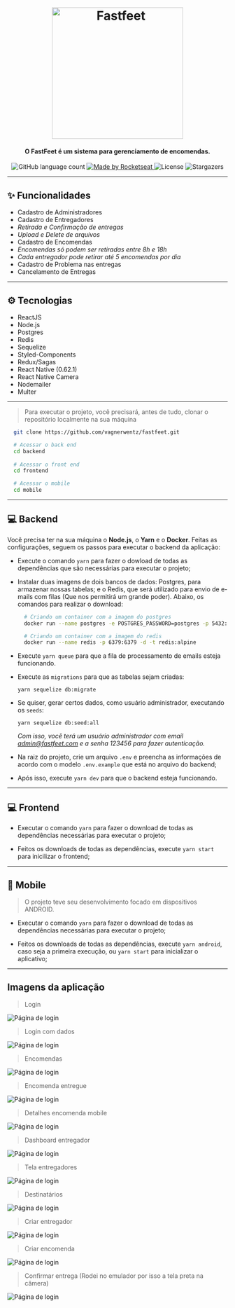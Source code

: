 <h1 align="center">
  <img alt="Fastfeet" title="Fastfeet" src="https://github.com/Rocketseat/bootcamp-gostack-desafio-02/raw/master/.github/logo.png" width="300px" />
</h1>

<h4 align="center">
  O FastFeet é um sistema para gerenciamento de encomendas.
</h4>

<p align="center">
  <img alt="GitHub language count" src="https://img.shields.io/github/languages/count/vagnerwentz/bootcamp-10-desafio-final?color=%237d40e7">

  <a href="https://github.com/vagnerwentz">
    <img alt="Made by Rocketseat" src="https://img.shields.io/badge/made%20by-Vagner Wentz-%237d40e7">
  </a>

  <img alt="License" src="https://img.shields.io/badge/license-MIT-%237d40e7">

  <img alt="Stargazers" src="https://img.shields.io/github/stars/vagnerwentz/bootcamp-10-desafio-final?style=social">
</p>

---

## ✨ Funcionalidades

- Cadastro de Administradores
- Cadastro de Entregadores
 - *Retirada e Confirmação de entregas*
 - *Upload e Delete de arquivos*
- Cadastro de Encomendas
 - *Encomendas só podem ser retiradas entre 8h e 18h*
 - *Cada entregador pode retirar até 5 encomendas por dia*
- Cadastro de Problema nas entregas
- Cancelamento de Entregas

---

## ⚙ Tecnologias

 - ReactJS
 - Node.js
 - Postgres
 - Redis
 - Sequelize
 - Styled-Components
 - Redux/Sagas
 - React Native (0.62.1)
 - React Native Camera
 - Nodemailer
 - Multer

---

> Para executar o projeto, você precisará, antes de tudo, clonar o repositório localmente na sua máquina
```bash
  git clone https://github.com/vagnerwentz/fastfeet.git

  # Acessar o back end
  cd backend
  
  # Acessar o front end
  cd frontend

  # Acessar o mobile
  cd mobile
```

---

## 💻 Backend

Você precisa ter na sua máquina o **Node.js**, o **Yarn** e o **Docker**. Feitas as configurações, seguem os passos para executar o backend da aplicação:

 - Execute o comando `yarn` para fazer o dowload de todas as dependências que são necessárias para executar o projeto;

 - Instalar duas imagens de dois bancos de dados: Postgres, para armazenar nossas tabelas; e o Redis, que será utilizado para envio de e-mails com filas (Que nos permitirá um grande poder). Abaixo, os comandos para realizar o download:
    ```bash
      # Criando um container com a imagem do postgres
      docker run --name postgres -e POSTGRES_PASSWORD=postgres -p 5432:5432 -d postgres

      # Criando um container com a imagem do redis
      docker run --name redis -p 6379:6379 -d -t redis:alpine
    ```
 - Execute `yarn queue` para que a fila de processamento de emails esteja funcionando.

 - Execute as `migrations` para que as tabelas sejam criadas:
   ```
   yarn sequelize db:migrate
   ```

 - Se quiser, gerar certos dados, como usuário administrador, executando os `seeds`:
   ```
   yarn sequelize db:seed:all
   ```
   *Com isso, você terá um usuário administrador com email admin@fastfeet.com e a senha 123456 para fazer autenticação.*

  - Na raiz do projeto, crie um arquivo `.env` e preencha as informações de acordo com o modelo `.env.example` que está no arquivo do backend;

 - Após isso, execute `yarn dev` para que o backend esteja funcionando.

---

## 💻 Frontend

 - Executar o comando `yarn` para fazer o download de todas as dependências necessárias para executar o projeto;

 - Feitos os downloads de todas as dependências, execute `yarn start` para inicilizar o frontend;

---

## 📱 Mobile
 > O projeto teve seu desenvolvimento focado em dispositivos ANDROID.
 
 - Executar o comando `yarn` para fazer o download de todas as dependências necessárias para executar o projeto;

 - Feitos os downloads de todas as dependências, execute `yarn android`, caso seja a primeira execução, ou `yarn start` para inicializar o aplicativo;

---

## Imagens da aplicação
> Login
  <img src="https://github.com/vagnerwentz/fastfeet/blob/master/screens/login-screen.png" alt="Página de login" />
  
> Login com dados
  <img src="https://github.com/vagnerwentz/fastfeet/blob/master/screens/login-screen-with-datas.png" alt="Página de login" />
  
> Encomendas
  <img src="https://github.com/vagnerwentz/fastfeet/blob/master/screens/encomendas.png" alt="Página de login" />
  
> Encomenda entregue
  <img src="https://github.com/vagnerwentz/fastfeet/blob/master/screens/encomenda-entregue.png" alt="Página de login" />
  
> Detalhes encomenda mobile
  <img src="https://github.com/vagnerwentz/fastfeet/blob/master/screens/detalhes-encomenda.png" alt="Página de login" />
  
> Dashboard entregador
  <img src="https://github.com/vagnerwentz/fastfeet/blob/master/screens/screen-dashboard-entregador.png" alt="Página de login" />
  
> Tela entregadores
  <img src="https://github.com/vagnerwentz/fastfeet/blob/master/screens/tela-entregadores.png" alt="Página de login" />
  
> Destinatários
  <img src="https://github.com/vagnerwentz/fastfeet/blob/master/screens/destinatarios.png" alt="Página de login" />
  
> Criar entregador
  <img src="https://github.com/vagnerwentz/fastfeet/blob/master/screens/criar-entregador.png" alt="Página de login" />
  
> Criar encomenda
  <img src="https://github.com/vagnerwentz/fastfeet/blob/master/screens/criar-encomenda.png" alt="Página de login" />
  
> Confirmar entrega (Rodei no emulador por isso a tela preta na câmera)
  <img src="https://github.com/vagnerwentz/fastfeet/blob/master/screens/confirmar-entrega-.png" alt="Página de login" />

  
  
